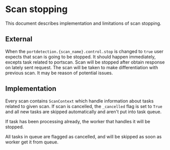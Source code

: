  # Scan stopping

 This document describes implementation and limitations of scan stopping.


 ## External

 When the `portdetection.{scan_name}.control.stop` is changed to `true` user expects that scan is going to be stopped.
 It should happen immediately, excepts task related to portscan. Scan will be stopped after obtain response on lately
 sent request. The scan will be taken to make differentiation with previous scan. It may be reason of potential issues.


 ## Implementation

 Every scan contains `ScanContext` which handle information about tasks related to given scan. If scan is cancelled,
 the `_cancelled` flag is set to `True` and all new tasks are skipped automatically and aren't put into task queue.

 If task has been processing already, the worker that handles it will be stopped.

 All tasks in queue are flagged as cancelled, and will be skipped as soon as worker get it from queue.